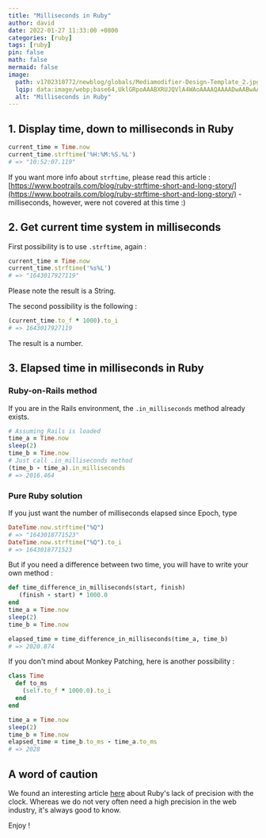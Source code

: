 ```yaml
---
title: "Milliseconds in Ruby"
author: david
date: 2022-01-27 11:33:00 +0800
categories: [ruby]
tags: [ruby]
pin: false
math: false
mermaid: false
image:
  path: v1702310772/newblog/globals/Mediamodifier-Design-Template_2.jpg
  lqip: data:image/webp;base64,UklGRpoAAABXRUJQVlA4WAoAAAAQAAAADwAABwAAQUxQSDIAAAARL0AmbZurmr57yyIiqE8oiG0bejIYEQTgqiDA9vqnsUSI6H+oAERp2HZ65qP/VIAWAFZQOCBCAAAA8AEAnQEqEAAIAAVAfCWkAALp8sF8rgRgAP7o9FDvMCkMde9PK7euH5M1m6VWoDXf2FkP3BqV0ZYbO6NA/VFIAAAA
  alt: "Milliseconds in Ruby"
---
```


## 1. Display time, down to milliseconds in Ruby

```ruby
current_time = Time.now
current_time.strftime('%H:%M:%S.%L')
# => "10:52:07.119"
```

If you want more info about `strftime`, please read this article : [https://www.bootrails.com/blog/ruby-strftime-short-and-long-story/](https://www.bootrails.com/blog/ruby-strftime-short-and-long-story/) - milliseconds, however, were not covered at this time :)

## 2. Get current time system in milliseconds 

First possibility is to use `.strftime`, again :

```ruby
current_time = Time.now
current_time.strftime('%s%L')
# => "1643017927119"
```

Please note the result is a String.

The second possibility is the following :

```ruby
(current_time.to_f * 1000).to_i
# => 1643017927119
```

The result is a number.

## 3. Elapsed time in milliseconds in Ruby

### Ruby-on-Rails method

If you are in the Rails environment, the `.in_milliseconds` method already exists.

```ruby
# Assuming Rails is loaded
time_a = Time.now
sleep(2)
time_b = Time.now
# Just call .in_milliseconds method
(time_b - time_a).in_milliseconds
# => 2016.464
```

### Pure Ruby solution

If you just want the number of milliseconds elapsed since Epoch, type

```ruby
DateTime.now.strftime("%Q")
# => "1643018771523"
DateTime.now.strftime("%Q").to_i
# => 1643018771523
```

But if you need a difference between two time, you will have to write your own method :

```ruby
def time_difference_in_milliseconds(start, finish)
   (finish - start) * 1000.0
end
time_a = Time.now
sleep(2)
time_b = Time.now

elapsed_time = time_difference_in_milliseconds(time_a, time_b)
# => 2020.874
```

If you don't mind about Monkey Patching, here is another possibility :

```ruby
class Time
  def to_ms
    (self.to_f * 1000.0).to_i
  end
end

time_a = Time.now
sleep(2)
time_b = Time.now
elapsed_time = time_b.to_ms - time_a.to_ms  
# => 2028

```
##  A word of caution


We found an interesting article [here](https://blog.dnsimple.com/2018/03/elapsed-time-with-ruby-the-right-way/) about Ruby's lack of precision with the clock. Whereas we do not very often need a high precision in the web industry, it's always good to know.

Enjoy !